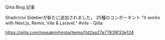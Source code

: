 Qiita Blog 記事

Shadcn/ui Sideberが新たに追加されました。 25種のコンポーネント "It works with Next.js, Remix, Vite & Laravel." #vite - Qiita

https://qiita.com/masakinihirota/items/0d2aa27a77839f33e124


